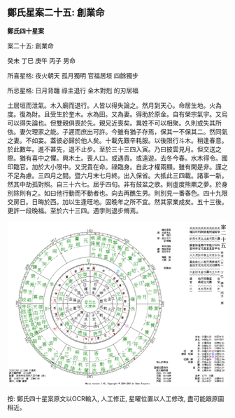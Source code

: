 ## 鄭氏星案二十五: 創業命

**鄭氏四十星案**

案二十五: 創業命

癸未 丁巳 庚午 丙子 男命

所喜星格: 夜火朝天 孤月獨明 官福居垣 四餘獨步

所忌星格: 日月背躔 祿主退行 金木對剋 的刃居福

土居垣而泄氣。木入廟而退行。人皆以得失論之。然月到天心。命居生地。火為度。復為財。且受生於奎木。水為田。又為妻。得助於原金。自有榮宗氣宇。又烏可以得失論也。但雙親俱喪於先。親兄近喪矣。異姓不可以相聚。久則或失其所依。妻欠理家之能。子遲而庶出可許。今雖有猶子存焉，保其一不保其二。然同氣之妻。不如妾。蓋彼必歸於他人矣。十載先艱辛耗服。以後限行斗木。稍逢春意。於此數年。進不甚先，退不止步。至於三十三四入寅。乃曰披雲見月。但交送之際。猶有喜中之懼。興木土。喪人口。或遇貴。或遠遊。去冬今春。水木得令。國印臨官。加於大小限中。又況貴在命。祿臨身。自此才權兩顯。雖有閑是非。謹之不足為慮。三四月之間。暨六月末七月終。出入保省。大抵此三四載。諸事一新。然其中劫孤對照。自三十六七。屆乎四旬。非有鼓盆之歌。則虛度熊羆之夢。於身別除則有之。如曰他行動而不動者也。向去再醮生男。則別見一番春色。四十九限交房日。日晦於西。加以生逢旺地。固晚年之所不宜。然其家業成矣。五十三後。更許一段晚福。至於六十三四。遇孛則退步脩焉。

![img](../../../saved_images/zsl8zwC5qg_QYvX22vWGgNFGpaj7ziipkvnFBjJspvskAFyD9gvvppyb7mAEVgLRCBd29iy8cfzbkRpnoYDuy9NvhlWAVZcMr1mH44YnMvA=w1280)

按: 鄭氏四十星案原文以OCR輸入, 人工修正, 星曜位置以人工修改, 盡可能跟原圖相近。
